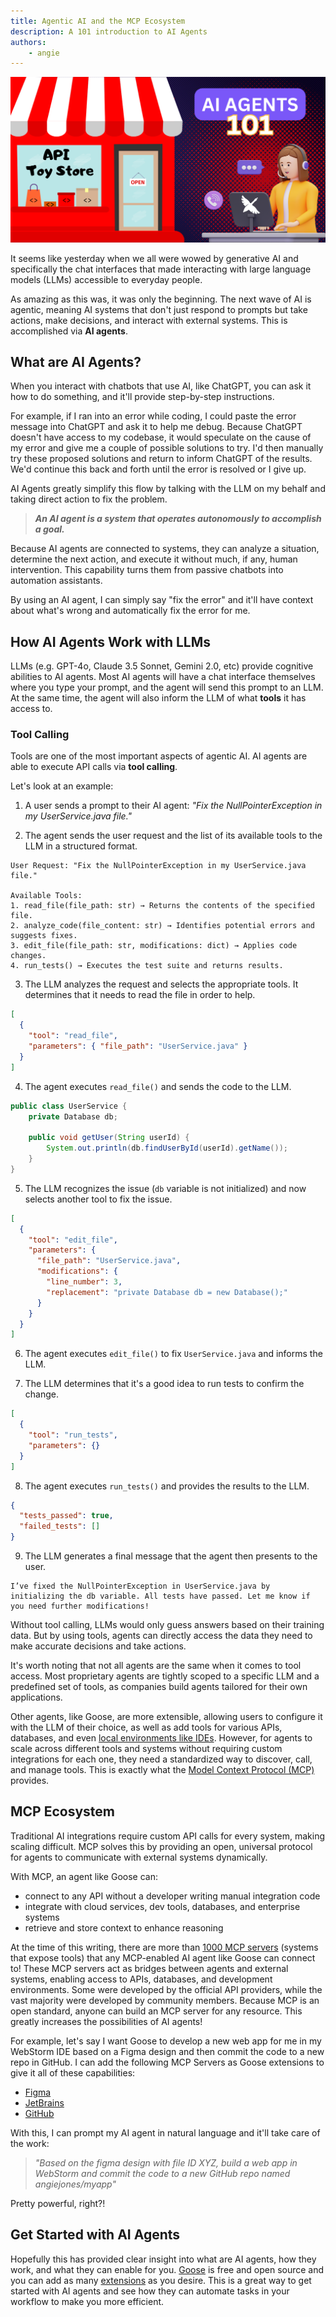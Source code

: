 ```yaml
---
title: Agentic AI and the MCP Ecosystem
description: A 101 introduction to AI Agents
authors: 
    - angie
---
```


![blog banner](agentic-ai-with-mcp.png)

It seems like yesterday when we all were wowed by generative AI and specifically the chat interfaces that made interacting with large language models (LLMs) accessible to everyday people.

As amazing as this was, it was only the beginning. The next wave of AI is agentic, meaning AI systems that don't just respond to prompts but take actions, make decisions, and interact with external systems. This is accomplished via **AI agents**.

<!--truncate-->

## What are AI Agents?

When you interact with chatbots that use AI, like ChatGPT, you can ask it how to do something, and it'll provide step-by-step instructions.

For example, if I ran into an error while coding, I could paste the error message into ChatGPT and ask it to help me debug. Because ChatGPT doesn't have access to my codebase, it would speculate on the cause of my error and give me a couple of possible solutions to try. I'd then manually try these proposed solutions and return to inform ChatGPT of the results. We'd continue this back and forth until the error is resolved or I give up.

AI Agents greatly simplify this flow by talking with the LLM on my behalf and taking direct action to fix the problem.

> _**An AI agent is a system that operates autonomously to accomplish a goal.**_

Because AI agents are connected to systems, they can analyze a situation, determine the next action, and execute it without much, if any, human intervention. This capability turns them from passive chatbots into automation assistants.

By using an AI agent, I can simply say "fix the error" and it'll have context about what's wrong and automatically fix the error for me.

## How AI Agents Work with LLMs

LLMs (e.g. GPT-4o, Claude 3.5 Sonnet, Gemini 2.0, etc) provide cognitive abilities to AI agents. Most AI agents will have a chat interface themselves where you type your prompt, and the agent will send this prompt to an LLM. At the same time, the agent will also inform the LLM of what **tools** it has access to.

### Tool Calling

Tools are one of the most important aspects of agentic AI. AI agents are able to execute API calls via **tool calling**.

Let's look at an example:

1. A user sends a prompt to their AI agent: _"Fix the NullPointerException in my UserService.java file."_

2. The agent sends the user request and the list of its available tools to the LLM in a structured format.
```
User Request: "Fix the NullPointerException in my UserService.java file."

Available Tools:
1. read_file(file_path: str) → Returns the contents of the specified file.
2. analyze_code(file_content: str) → Identifies potential errors and suggests fixes.
3. edit_file(file_path: str, modifications: dict) → Applies code changes.
4. run_tests() → Executes the test suite and returns results.
```

3. The LLM analyzes the request and selects the appropriate tools. It determines that it needs to read the file in order to help.
```json
[
  {
    "tool": "read_file",
    "parameters": { "file_path": "UserService.java" }
  }
]
```

4. The agent executes `read_file()` and sends the code to the LLM.
```java
public class UserService {
    private Database db;

    public void getUser(String userId) {
        System.out.println(db.findUserById(userId).getName());
    }
}
```

5. The LLM recognizes the issue (`db` variable is not initialized) and now selects another tool to fix the issue.
```json
[
  {
    "tool": "edit_file",
    "parameters": {
      "file_path": "UserService.java",
      "modifications": {
        "line_number": 3,
        "replacement": "private Database db = new Database();"
      }
    }
  }
]
```

6. The agent executes `edit_file()` to fix `UserService.java` and informs the LLM.

7. The LLM determines that it's a good idea to run tests to confirm the change.
```json
[
  {
    "tool": "run_tests",
    "parameters": {}
  }
]
```

8. The agent executes `run_tests()` and provides the results to the LLM.
```json
{
  "tests_passed": true,
  "failed_tests": []
}
```

9. The LLM generates a final message that the agent then presents to the user.
```
I’ve fixed the NullPointerException in UserService.java by initializing the db variable. All tests have passed. Let me know if you need further modifications!
```

Without tool calling, LLMs would only guess answers based on their training data. But by using tools, agents can directly access the data they need to make accurate decisions and take actions.

It's worth noting that not all agents are the same when it comes to tool access. Most proprietary agents are tightly scoped to a specific LLM and a predefined set of tools, as companies build agents tailored for their own applications.

Other agents, like Goose, are more extensible, allowing users to configure it with the LLM of their choice, as well as add tools for various APIs, databases, and even [local environments like IDEs](/docs/tutorials/jetbrains-mcp). However, for agents to scale across different tools and systems without requiring custom integrations for each one, they need a standardized way to discover, call, and manage tools. This is exactly what the [Model Context Protocol (MCP)](https://modelcontextprotocol.io/introduction) provides.

## MCP Ecosystem

Traditional AI integrations require custom API calls for every system, making scaling difficult. MCP solves this by providing an open, universal protocol for agents to communicate with external systems dynamically.

With MCP, an agent like Goose can:

* connect to any API without a developer writing manual integration code
* integrate with cloud services, dev tools, databases, and enterprise systems
* retrieve and store context to enhance reasoning

At the time of this writing, there are more than [1000 MCP servers](https://www.pulsemcp.com/servers) (systems that expose tools) that any MCP-enabled AI agent like Goose can connect to! These MCP servers act as bridges between agents and external systems, enabling access to APIs, databases, and development environments. Some were developed by the official API providers, while the vast majority were developed by community members. Because MCP is an open standard, anyone can build an MCP server for any resource. This greatly increases the possibilities of AI agents!

For example, let's say I want Goose to develop a new web app for me in my WebStorm IDE based on a Figma design and then commit the code to a new repo in GitHub. I can add the following MCP Servers as Goose extensions to give it all of these capabilities:

* [Figma](/docs/tutorials/figma-mcp)
* [JetBrains](/docs/tutorials/jetbrains-mcp)
* [GitHub](/docs/tutorials/github-mcp)

With this, I can prompt my AI agent in natural language and it'll take care of the work:

> _"Based on the figma design with file ID XYZ, build a web app in WebStorm and commit the code to a new GitHub repo named angiejones/myapp"_

Pretty powerful, right?! 

## Get Started with AI Agents
Hopefully this has provided clear insight into what are AI agents, how they work, and what they can enable for you. [Goose](/docs/getting-started/installation) is free and open source and you can add as many [extensions](/docs/getting-started/using-extensions#adding-extensions) as you desire. This is a great way to get started with AI agents and see how they can automate tasks in your workflow to make you more efficient.


<head>
  <meta property="og:title" content="Agentic AI and the MCP Ecosystem" />
  <meta property="og:type" content="article" />
  <meta property="og:url" content="https://block.github.io/goose/blog/2025/02/17/agentic-ai-mcp" />
  <meta property="og:description" content="A 101 introduction to AI Agents" />
  <meta property="og:image" content="https://block.github.io/goose/assets/images/agentic-ai-with-mcp-1e3050cc8d8ae7a620440e871ad9f0d2.png" />
  <meta name="twitter:card" content="summary_large_image" />
  <meta property="twitter:domain" content="block.github.io/goose" />
  <meta name="twitter:title" content="Agentic AI and the MCP Ecosystem" />
  <meta name="twitter:description" content="A 101 introduction to AI Agents" />
  <meta name="twitter:image" content="https://block.github.io/goose/assets/images/agentic-ai-with-mcp-1e3050cc8d8ae7a620440e871ad9f0d2.png" />
</head>